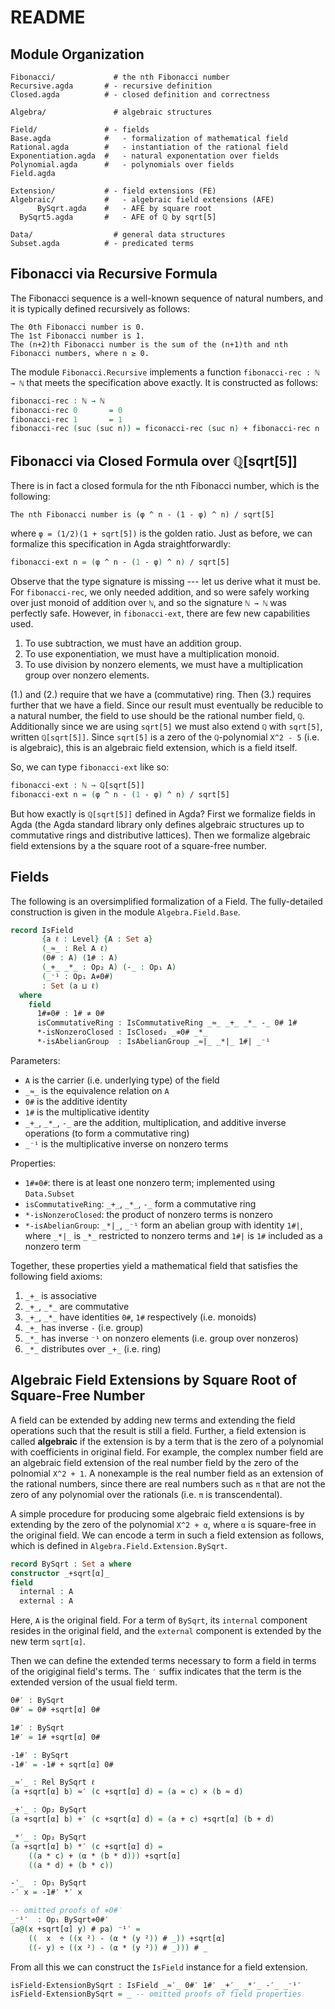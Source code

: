 # README

## Module Organization

```
Fibonacci/             # the nth Fibonacci number
Recursive.agda       # - recursive definition
Closed.agda          # - closed definition and correctness

Algebra/               # algebraic structures

Field/               # - fields
Base.agda            #   - formalization of mathematical field
Rational.agda        #   - instantiation of the rational field
Exponentiation.agda  #   - natural exponentation over fields
Polynomial.agda      #   - polynomials over fields
Field.agda

Extension/           # - field extensions (FE)
Algebraic/           #   - algebraic field extensions (AFE)
	  BySqrt.agda    #   - AFE by square root
  BySqrt5.agda       #   - AFE of ℚ by sqrt[5]

Data/                  # general data structures
Subset.agda          # - predicated terms
```


## Fibonacci via Recursive Formula

The Fibonacci sequence is a well-known sequence of natural numbers, and it is typically defined recursively as follows:

```
The 0th Fibonacci number is 0.
The 1st Fibonacci number is 1.
The (n+2)th Fibonacci number is the sum of the (n+1)th and nth Fibonacci numbers, where n ≥ 0.
```

The module `Fibonacci.Recursive` implements a function `fibonacci-rec : ℕ → ℕ` that meets the specification above exactly. It is constructed as follows:

```agda
fibonacci-rec : ℕ → ℕ
fibonacci-rec 0       = 0
fibonacci-rec 1       = 1
fibonacci-rec (suc (suc n)) = ficonacci-rec (suc n) + fibonacci-rec n
```

## Fibonacci via Closed Formula over ℚ[sqrt[5]]

There is in fact a closed formula for the nth Fibonacci number, which is the following:

```
The nth Fibonacci number is (φ ^ n - (1 - φ) ^ n) / sqrt[5]
```

where `φ = (1/2)(1 + sqrt[5])` is the golden ratio.
Just as before, we can formalize this specification in Agda straightforwardly:

```agda
fibonacci-ext n = (φ ^ n - (1 - φ) ^ n) / sqrt[5]
```

Observe that the type signature is missing --- let us derive what it must be.
For `fibonacci-rec`, we only needed addition, and so were safely working over just monoid of addition over `ℕ`, and so the signature `ℕ → ℕ` was perfectly safe.
However, in `fibonacci-ext`, there are few new capabilities used.
1. To use subtraction, we must have an addition group.
2. To use exponentiation, we must have a multiplication monoid.
3. To use division by nonzero elements, we must have a multiplication group over nonzero elements.

(1.) and (2.) require that we have a (commutative) ring.
Then (3.) requires further that we have a field.
Since our result must eventually be reducible to a natural number,
the field to use should be the rational number field, `ℚ`.
Additionally since we are using `sqrt[5]` we must also extend `ℚ` with `sqrt[5]`, written `ℚ[sqrt[5]]`.
Since `sqrt[5]` is a zero of the `ℚ`-polynomial `X^2 - 5` (i.e. is algebraic), this is an algebraic field extension, which is a field itself.

So, we can type `fibonacci-ext` like so:

```agda
fibonacci-ext : ℕ → ℚ[sqrt[5]]
fibonacci-ext n = (φ ^ n - (1 - φ) ^ n) / sqrt[5]
```

But how exactly is `ℚ[sqrt[5]]` defined in Agda?
First we formalize fields in Agda
(the Agda standard library only defines algebraic structures up to commutative rings and distributive lattices).
Then we formalize algebraic field extensions by a the square root of a square-free number.

## Fields

The following is an oversimplified formalization of a Field.
The fully-detailed construction is given in the module `Algebra.Field.Base`.

```agda
record IsField
       {a ℓ : Level} {A : Set a}
       (_≈_ : Rel A ℓ)
       (0# : A) (1# : A)
       (_+_ _*_ : Op₂ A) (-_ : Op₁ A)
       (_⁻¹ : Op₁ A≉0#)
       : Set (a ⊔ ℓ)
  where
    field
      1#≉0# : 1# ≉ 0#
      isCommutativeRing : IsCommutativeRing _≈_ _+_ _*_ -_ 0# 1#
      *-isNonzeroClosed : IsClosed₂ _≉0# _*_
      *-isAbelianGroup  : IsAbelianGroup _≈|_ _*|_ 1#| _⁻¹
```

Parameters:
- `A` is the carrier (i.e. underlying type) of the field
- `_≈_` is the equivalence relation on `A`
- `0#` is the additive identity
- `1#` is the multiplicative identity
- `_+_`, `_*_`, `-_` are the addition, multiplication, and additive inverse operations (to form a commutative ring)
- `_⁻¹` is the multiplicative inverse on nonzero terms

Properties:
- `1#≉0#`: there is at least one nonzero term; implemented using `Data.Subset`
- `isCommutativeRing`: `_+_`, `_*_`, `-_` form a commutative ring
- `*-isNonzeroClosed`: the product of nonzero terms is nonzero
- `*-isAbelianGroup`: `_*|_`, `_⁻¹` form an abelian group with identity `1#|`, where `_*|_` is `_*_` restricted to nonzero terms and `1#|` is `1#` included as a nonzero term

Together, these properties yield a mathematical field that satisfies the following field axioms:
1. `_+_` is associative
2. `_+_`, `_*_` are commutative
3. `_+_`, `_*_` have identities `0#`, `1#` respectively (i.e. monoids)
4. `_+_` has inverse `-` (i.e. group)
5. `_*_` has inverse `⁻¹` on nonzero elements (i.e. group over nonzeros)
6. `_*_` distributes over `_+_` (i.e. ring)

## Algebraic Field Extensions by Square Root of Square-Free Number

A field can be extended by adding new terms and extending the field operations such that the result is still a field.
Further, a field extension is called __algebraic__ if the extension is by a term that is the zero of a polynomial with coefficients in original field.
For example, the complex number field are an algebraic field extension of the real number field by the zero of the polnomial `X^2 + 1`.
A nonexample is the real number field as an extension of the rational numbers, since there are real numbers such as `π` that are not the zero of any polynomial over the rationals (i.e. `π` is transcendental).

A simple procedure for producing some algebraic field extensions is by extending by the zero of the polynomial `X^2 + α`, where `α` is square-free in the original field.
We can encode a term in such a field extension as follows, which is defined in `Algebra.Field.Extension.BySqrt`.

```agda
record BySqrt : Set a where
constructor _+sqrt[α]_
field
  internal : A
  external : A
```

Here, `A` is the original field.
For a term of `BySqrt`,
its `internal` component resides in the original field,  and
the `external` component is extended by the new term `sqrt[α]`.

Then we can define the extended terms necessary to form a field in terms of the origiginal field's terms.
The `′` suffix indicates that the term is the extended version of the usual field term.

```agda
0#′ : BySqrt
0#′ = 0# +sqrt[α] 0#

1#′ : BySqrt
1#′ = 1# +sqrt[α] 0#

-1#′ : BySqrt
-1#′ = -1# + sqrt[α] 0#

_≈′_ : Rel BySqrt ℓ
(a +sqrt[α] b) ≈′ (c +sqrt[α] d) = (a ≈ c) × (b ≈ d)

_+′_ : Op₂ BySqrt
(a +sqrt[α] b) +′ (c +sqrt[α] d) = (a + c) +sqrt[α] (b + d)

_*′_ : Op₂ BySqrt
(a +sqrt[α] b) *′ (c +sqrt[α] d) =
    ((a * c) + (α * (b * d))) +sqrt[α]
    ((a * d) + (b * c))

-′_  : Op₁ BySqrt
-′ x = -1#′ *′ x

-- omitted proofs of ≉0#′
_⁻¹′  : Op₁ BySqrt≉0#′
(a@(x +sqrt[α] y) # pa) ⁻¹′ =
    ((  x  ÷ ((x ²) - (α * (y ²)) # _)) +sqrt[α]
    ((- y) ÷ ((x ²) - (α * (y ²)) # _))) # _
```

From all this we can construct the `IsField` instance for a field extension.

```agda
isField-ExtensionBySqrt : IsField _≈′_ 0#′ 1#′ _+′_ _*′_ -′_ _⁻¹′
isField-ExtensionBySqrt = _ -- omitted proofs of field properties
```
